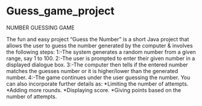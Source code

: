 # Guess_game_project
NUMBER GUESSING GAME

The fun and easy project “Guess the Number” is a short Java project that allows the user to guess the number generated by the computer & involves the following steps:
1:-The system generates a random number from a given range, say 1 to 100.
2:-The user is prompted to enter their given number in a displayed dialogue box.
3:-The computer then tells if the entered number matches the guesses number or it is higher/lower than the generated number.
4:-The game continues under the user guessing the number.
You can also incorporate further details as:
*Limiting the number of attempts.
*Adding more rounds.
*Displaying score.
*Giving points based on the number of attempts.
